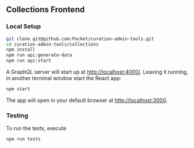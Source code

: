 ## Collections Frontend

### Local Setup

```bash
git clone git@github.com:Pocket/curation-admin-tools.git
cd curation-admin-tools/collections
npm install
npm run api:generate-data
npm run api:start
```

A GraphQL server will start up at [http://localhost:4000/](http://localhost:4000/). Leaving it running, in another terminal window start the React app:

```bash
npm start
```

The app will open in your default browser at [http://localhost:3000](http://localhost:3000).

### Testing

To run the tests, execute

```bash
npm run tests
```
